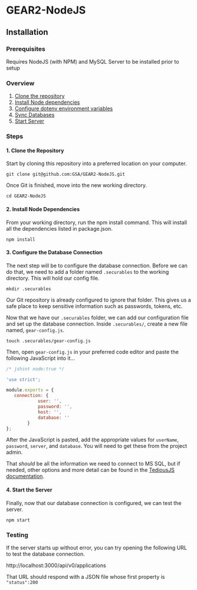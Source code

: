 # GEAR2-NodeJS

## Installation

### Prerequisites

Requires NodeJS (with NPM) and MySQL Server to be installed prior to setup

### Overview

1. [Clone the repository](#1-clone-the-repository)
2. [Install Node dependencies](#2-install-node-dependencies)
3. [Configure dotenv environment variables](#3-configure-dotenv)
4. [Sync Databases](#4-sync-sequelize)
5. [Start Server](#5-start-server)


### Steps

#### 1. Clone the Repository
Start by cloning this repository into a preferred location on your computer.

`git clone git@github.com:GSA/GEAR2-NodeJS.git`

Once Git is finished, move into the new working directory.

`cd GEAR2-NodeJS`

#### 2. Install Node Dependencies

From your working directory, run the npm install command. This will install all the dependencies listed in package.json.

`npm install`


#### 3. Configure the Database Connection
The next step will be to configure the database connection. Before we can do that, we need to add a folder named `.securables` to the working directory. This will hold our config file.

`mkdir .securables`

Our Git repository is already configured to ignore that folder. This gives us a safe place to keep sensitive information such as passwords, tokens, etc.

Now that we have our `.securables` folder, we can add our configuration file and set up the database connection. Inside `.securables/`, create a new file named, `gear-config.js`.

`touch .securables/gear-config.js`

Then, open `gear-config.js` in your preferred code editor and paste the following JavaScript into it...
```javascript
/* jshint node:true */

'use strict';

module.exports = {
   connection: {
            user: '',
            password: '',
            host: '',
            database: ''
        }
};
```

After the JavaScript is pasted, add the appropriate values for `userName`, `password`, `server`, and `database`. You will need to get these from the project admin.

That _should_ be all the information we need to connect to MS SQL, but if needed, other options and more detail can be found in the [TediousJS documentation](http://tediousjs.github.io/tedious/api-connection.html#function_newConnection).

#### 4. Start the Server

Finally, now that our database connection is configured, we can test the server.

`npm start`

### Testing

If the server starts up without error, you can try opening the following URL to test the database connection.

http://localhost:3000/api/v0/applications

That URL should respond with a JSON file whose first property is `"status":200`
